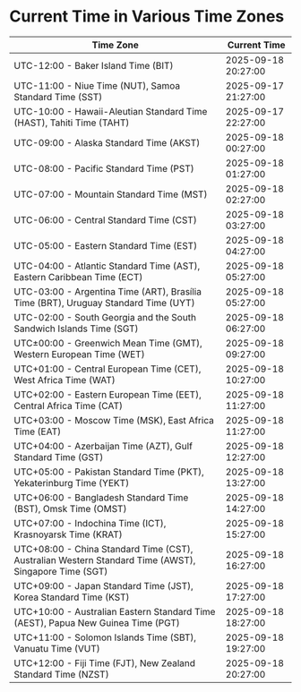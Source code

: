 # Current Time in Various Time Zones

| Time Zone | Current Time |
|-----------|--------------|
| UTC-12:00 - Baker Island Time (BIT) | 2025-09-18 20:27:00 |
| UTC-11:00 - Niue Time (NUT), Samoa Standard Time (SST) | 2025-09-17 21:27:00 |
| UTC-10:00 - Hawaii-Aleutian Standard Time (HAST), Tahiti Time (TAHT) | 2025-09-17 22:27:00 |
| UTC-09:00 - Alaska Standard Time (AKST) | 2025-09-18 00:27:00 |
| UTC-08:00 - Pacific Standard Time (PST) | 2025-09-18 01:27:00 |
| UTC-07:00 - Mountain Standard Time (MST) | 2025-09-18 02:27:00 |
| UTC-06:00 - Central Standard Time (CST) | 2025-09-18 03:27:00 |
| UTC-05:00 - Eastern Standard Time (EST) | 2025-09-18 04:27:00 |
| UTC-04:00 - Atlantic Standard Time (AST), Eastern Caribbean Time (ECT) | 2025-09-18 05:27:00 |
| UTC-03:00 - Argentina Time (ART), Brasília Time (BRT), Uruguay Standard Time (UYT) | 2025-09-18 05:27:00 |
| UTC-02:00 - South Georgia and the South Sandwich Islands Time (SGT) | 2025-09-18 06:27:00 |
| UTC±00:00 - Greenwich Mean Time (GMT), Western European Time (WET) | 2025-09-18 09:27:00 |
| UTC+01:00 - Central European Time (CET), West Africa Time (WAT) | 2025-09-18 10:27:00 |
| UTC+02:00 - Eastern European Time (EET), Central Africa Time (CAT) | 2025-09-18 11:27:00 |
| UTC+03:00 - Moscow Time (MSK), East Africa Time (EAT) | 2025-09-18 11:27:00 |
| UTC+04:00 - Azerbaijan Time (AZT), Gulf Standard Time (GST) | 2025-09-18 12:27:00 |
| UTC+05:00 - Pakistan Standard Time (PKT), Yekaterinburg Time (YEKT) | 2025-09-18 13:27:00 |
| UTC+06:00 - Bangladesh Standard Time (BST), Omsk Time (OMST) | 2025-09-18 14:27:00 |
| UTC+07:00 - Indochina Time (ICT), Krasnoyarsk Time (KRAT) | 2025-09-18 15:27:00 |
| UTC+08:00 - China Standard Time (CST), Australian Western Standard Time (AWST), Singapore Time (SGT) | 2025-09-18 16:27:00 |
| UTC+09:00 - Japan Standard Time (JST), Korea Standard Time (KST) | 2025-09-18 17:27:00 |
| UTC+10:00 - Australian Eastern Standard Time (AEST), Papua New Guinea Time (PGT) | 2025-09-18 18:27:00 |
| UTC+11:00 - Solomon Islands Time (SBT), Vanuatu Time (VUT) | 2025-09-18 19:27:00 |
| UTC+12:00 - Fiji Time (FJT), New Zealand Standard Time (NZST) | 2025-09-18 20:27:00 |
